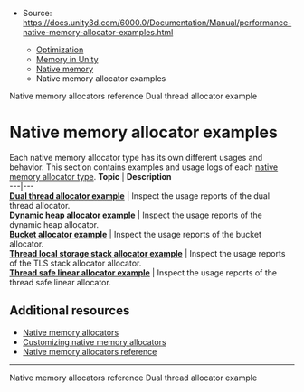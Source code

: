 * Source: https://docs.unity3d.com/6000.0/Documentation/Manual/performance-native-memory-allocator-examples.html

  * [Optimization](https://docs.unity3d.com/6000.0/Documentation/Manual/analysis.html)
  * [Memory in Unity](https://docs.unity3d.com/6000.0/Documentation/Manual/performance-memory.html)
  * [Native memory](https://docs.unity3d.com/6000.0/Documentation/Manual/performance-native-memory.html)
  * Native memory allocator examples


[](https://docs.unity3d.com/6000.0/Documentation/Manual/performance-native-memory-allocator-reference.html)
Native memory allocators reference
[](https://docs.unity3d.com/6000.0/Documentation/Manual/performance-dual-thread-allocator.html)
Dual thread allocator example
# Native memory allocator examples
Each native memory allocator type has its own different usages and behavior. This section contains examples and usage logs of each [native memory allocator type](https://docs.unity3d.com/6000.0/Documentation/Manual/performance-native-allocators.html).
**Topic** | **Description**  
---|---  
**[Dual thread allocator example](https://docs.unity3d.com/6000.0/Documentation/Manual/performance-dual-thread-allocator.html)** | Inspect the usage reports of the dual thread allocator.  
**[Dynamic heap allocator example](https://docs.unity3d.com/6000.0/Documentation/Manual/performance-dynamic-heap-allocator.html)** | Inspect the usage reports of the dynamic heap allocator.  
**[Bucket allocator example](https://docs.unity3d.com/6000.0/Documentation/Manual/performance-bucket-allocator.html)** | Inspect the usage reports of the bucket allocator.  
**[Thread local storage stack allocator example](https://docs.unity3d.com/6000.0/Documentation/Manual/performance-tls-stack-allocator.html)** | Inspect the usage reports of the TLS stack allocator allocator.  
**[Thread safe linear allocator example](https://docs.unity3d.com/6000.0/Documentation/Manual/performance-threadsafe-linear-allocator.html)** | Inspect the usage reports of the thread safe linear allocator.  
## Additional resources
  * [Native memory allocators](https://docs.unity3d.com/6000.0/Documentation/Manual/performance-native-allocators.html)
  * [Customizing native memory allocators](https://docs.unity3d.com/6000.0/Documentation/Manual/memory-allocator-customization.html)
  * [Native memory allocators reference](https://docs.unity3d.com/6000.0/Documentation/Manual/performance-native-memory-allocator-reference.html)


* * *
[](https://docs.unity3d.com/6000.0/Documentation/Manual/performance-native-memory-allocator-reference.html)
Native memory allocators reference
[](https://docs.unity3d.com/6000.0/Documentation/Manual/performance-dual-thread-allocator.html)
Dual thread allocator example

